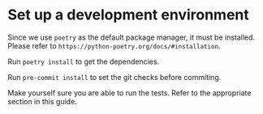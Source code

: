 # Set up a development environment

Since we use `poetry` as the default package manager, it must be installed. Please refer to
`https://python-poetry.org/docs/#installation`.

Run `poetry install` to get the dependencies.

Run `pre-commit install` to set the git checks before commiting.

Make yourself sure you are able to run the tests. Refer to the appropriate section in this guide.
